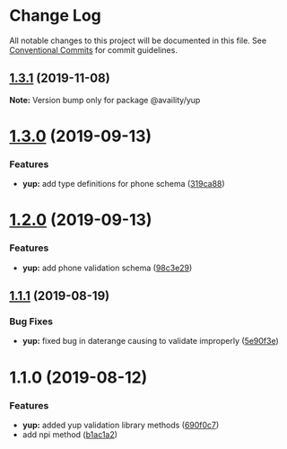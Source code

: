 # Change Log

All notable changes to this project will be documented in this file.
See [Conventional Commits](https://conventionalcommits.org) for commit guidelines.

## [1.3.1](https://github.com/Availity/sdk-js/compare/@availity/yup@1.3.0...@availity/yup@1.3.1) (2019-11-08)

**Note:** Version bump only for package @availity/yup





# [1.3.0](https://github.com/Availity/sdk-js/compare/@availity/yup@1.2.0...@availity/yup@1.3.0) (2019-09-13)


### Features

* **yup:** add type definitions for phone schema ([319ca88](https://github.com/Availity/sdk-js/commit/319ca88))





# [1.2.0](https://github.com/Availity/sdk-js/compare/@availity/yup@1.1.1...@availity/yup@1.2.0) (2019-09-13)


### Features

* **yup:** add phone validation schema ([98c3e29](https://github.com/Availity/sdk-js/commit/98c3e29))





## [1.1.1](https://github.com/Availity/sdk-js/compare/@availity/yup@1.1.0...@availity/yup@1.1.1) (2019-08-19)


### Bug Fixes

* **yup:** fixed bug in daterange causing to validate improperly ([5e90f3e](https://github.com/Availity/sdk-js/commit/5e90f3e))





# 1.1.0 (2019-08-12)


### Features

* **yup:** added yup validation library methods ([690f0c7](https://github.com/Availity/sdk-js/commit/690f0c7))
* add npi method ([b1ac1a2](https://github.com/Availity/sdk-js/commit/b1ac1a2))
